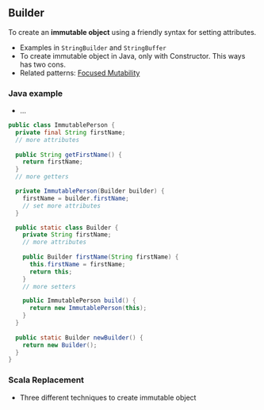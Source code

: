 ## Builder

To create an **immutable object** using a friendly syntax for setting attributes.

 - Examples in `StringBuilder` and `StringBuffer`
 - To create immutable object in Java, only with Constructor. This ways has two cons. 
 - Related patterns: [Focused Mutability]()

### Java example
 - ...
 ```java
 public class ImmutablePerson {
   private final String firstName;
   // more attributes
  
   public String getFirstName() {
     return firstName;
   }
   // more getters

   private ImmutablePerson(Builder builder) {
     firstName = builder.firstName;
     // set more attributes
   }

   public static class Builder {
     private String firstName;
     // more attributes
    
     public Builder firstName(String firstName) {
       this.firstName = firstName;
       return this;
     }
     // more setters

     public ImmutablePerson build() {
       return new ImmutablePerson(this);
     } 	
   }
  
   public static Builder newBuilder() {
     return new Builder();
   }
 }
 ```

### Scala Replacement
 - Three different techniques to create immutable object
 
